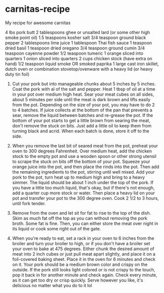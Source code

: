 # carnitas-recipe
My recipe for awesome carnitas


4 lbs pork butt
2 tablespoons ghee or unsalted lard (or some other high smoke point oil)
1.5 teaspoons kosher salt
3/4 teaspoon ground black pepper
2 tablespoons lime juice
1 tablespoon Thai fish sauce
1 teaspoon dried basil
1 teaspoon dried oregano
3/4 teaspoon ground cumin
3/4 teaspoon cayenne powder
1/2 teaspoon tumeric
1 orange sliced into quarters
1 onion sliced into quarters
2 cups chicken stock (have extra on hand)
1/2 teaspoon liquid smoke OR smoked paprika
1 large cast iron skillet, dutch oven or combination stovetop/ovenware with a heavy lid (or heavy duty tin foil)

1. Cut your pork but into manageable chunks about 5 inches by 5 inches. Coat the pork with al of the salt and pepper. Heat 1 tbsp of oil at a time in your pot over medium high heat. Sear your meat cubes on all sides, about 5 minutes per side until the meat is dark brown and lifts easily from the pot. Depending on the size of your pot, you may have to do 2 to 4 batches. If juice collects at the bottom of the pan that prevents a sear, remove the liquid between batches and re-grease the pot. If the bottom of your pot starts to get a little brown from searing the meat, don't remove the stuck on bits. Just add a little oil to keep them from turning black and acrid. When each batch is done, store it off to the side.

2. When you remove the last bit of seared meat from the pot, preheat your oven to 300 degrees Fahrenheit. Over medium heat, add the chicken stock to the empty pot and use a wooden spoon or other strong utensil to scrape the stuck on bits off the bottom of your pot. Squeeze your orange juice into the pot, and then place the rinds into the pot. Then add the remaining ingredients to the pot, stirring until well mixed. Add your pork to the pot, turn heat up to medium high and bring to a heavy simmer. The liquid should be about 1 inch under the top of the pork. If you have a little too much liquid, that's okay, but if there's not enough, add a quarter cup more stock or water. Then place a heavy lid on your pot and transfer your pot to the 300 degree oven. Cook 2 1/2 to 3 hours, until fork tender.

3. Remove from the oven and let sit for fat to rise to the top of the dish. Skim as much fat off the top as you can without removing the pork broth. Some fat is fine. Then, you can either store the meat over night in its liquid or cook some right out of the gate.

4. When you're ready to eat, set a rack in your oven to 6 inches from the broiler and turn your broiler to high, or if you don't have a broiler set your oven to bake at 475 degrees. Either chunk the desired amount of meat into 2 inch cubes or just pull meat apart slightly, and place it on a foil-covered baking sheet. Place it in the oven for 6 minutes and check on it. Your pork should be a medium brown color and crispy on the outside. If the pork still looks light colored or is not crispy to the touch, pop it back in for another minute and check again. Check every minute, as it can get too dry or crisp quickly. Serve however you like, it's delicious no matter what you do to it lol
